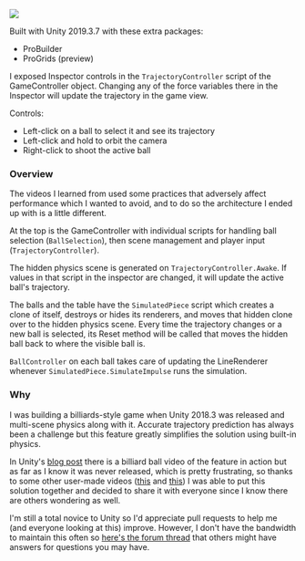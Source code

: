 ![](trajectory-prediction.jpg)

Built with Unity 2019.3.7 with these extra packages:
- ProBuilder
- ProGrids (preview)

I exposed Inspector controls in the `TrajectoryController` script of the GameController object. Changing any of the force variables there in the Inspector will update the trajectory in the game view.

Controls:
- Left-click on a ball to select it and see its trajectory
- Left-click and hold to orbit the camera
- Right-click to shoot the active ball

### Overview

The videos I learned from used some practices that adversely affect performance which I wanted to avoid, and to do so the architecture I ended up with is a little different.

At the top is the GameController with individual scripts for handling ball selection (`BallSelection`), then scene management and player input (`TrajectoryController`).

The hidden physics scene is generated on `TrajectoryController.Awake`. If values in that script in the inspector are changed, it will update the active ball's trajectory.

The balls and the table have the `SimulatedPiece` script which creates a clone of itself, destroys or hides its renderers, and moves that hidden clone over to the hidden physics scene. Every time the trajectory changes or a new ball is selected, its Reset method will be called that moves the hidden ball back to where the visible ball is.

`BallController` on each ball takes care of updating the LineRenderer whenever `SimulatedPiece.SimulateImpulse` runs the simulation.

### Why

I was building a billiards-style game when Unity 2018.3 was released and multi-scene physics along with it. Accurate trajectory prediction has always been a challenge but this feature greatly simplifies the solution using built-in physics. 

In Unity's [blog post](https://blogs.unity3d.com/2018/11/12/physics-changes-in-unity-2018-3-beta/) there is a billiard ball video of the feature in action but as far as I know it was never released, which is pretty frustrating, so thanks to some other user-made videos ([this](https://www.youtube.com/watch?v=GLu1T5Y2SSc) and [this](https://www.youtube.com/watch?v=DcGiUcfLbes)) I was able to put this solution together and decided to share it with everyone since I know there are others wondering as well. 

I'm still a total novice to Unity so I'd appreciate pull requests to help me (and everyone looking at this) improve. However, I don't have the bandwidth to maintain this often so [here's the forum thread](https://forum.unity.com/threads/multi-scene-physics-billiards-example-for-trajectory-prediction.854695/) that others might have answers for questions you may have.
